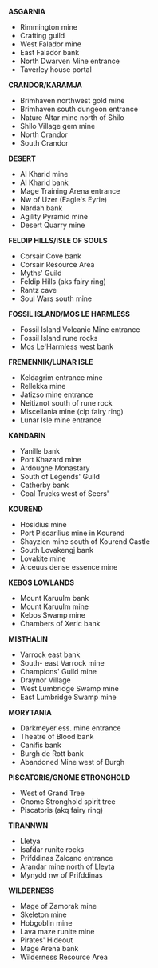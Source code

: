 __ASGARNIA__

- Rimmington mine
- Crafting guild
- West Falador mine
- East Falador bank
- North Dwarven Mine entrance
- Taverley house portal

__CRANDOR/KARAMJA__

- Brimhaven northwest gold mine
- Brimhaven south dungeon entrance
- Nature Altar mine north of Shilo
- Shilo Village gem mine
- North Crandor
- South Crandor

__DESERT__

- Al Kharid mine
- Al Kharid bank
- Mage Training Arena entrance
- Nw of Uzer (Eagle's Eyrie)
- Nardah bank
- Agility Pyramid mine
- Desert Quarry mine

__FELDIP HILLS/ISLE OF SOULS__

- Corsair Cove bank
- Corsair Resource Area
- Myths' Guild
- Feldip Hills (aks fairy ring)
- Rantz cave
- Soul Wars south mine

__FOSSIL ISLAND/MOS LE HARMLESS__

- Fossil Island Volcanic Mine entrance
- Fossil Island rune rocks
- Mos Le'Harmless west bank

__FREMENNIK/LUNAR ISLE__

- Keldagrim entrance mine
- Rellekka mine
- Jatizso mine entrance
- Neitiznot south of rune rock
- Miscellania mine (cip fairy ring)
- Lunar Isle mine entrance

__KANDARIN__

- Yanille bank
- Port Khazard mine
- Ardougne Monastary
- South of Legends' Guild
- Catherby bank
- Coal Trucks west of Seers'

__KOUREND__

- Hosidius mine
- Port Piscarilius mine in Kourend
- Shayzien mine south of Kourend Castle
- South Lovakengj bank
- Lovakite mine
- Arceuus dense essence mine

__KEBOS LOWLANDS__

- Mount Karuulm bank
- Mount Karuulm mine
- Kebos Swamp mine
- Chambers of Xeric bank

__MISTHALIN__

- Varrock east bank
- South- east Varrock mine
- Champions' Guild mine
- Draynor Village
- West Lumbridge Swamp mine
- East Lumbridge Swamp mine

__MORYTANIA__

- Darkmeyer ess. mine entrance
- Theatre of Blood bank
- Canifis bank
- Burgh de Rott bank
- Abandoned Mine west of Burgh

__PISCATORIS/GNOME STRONGHOLD__

- West of Grand Tree
- Gnome Stronghold spirit tree
- Piscatoris (akq fairy ring)

__TIRANNWN__

- Lletya
- Isafdar runite rocks
- Prifddinas Zalcano entrance
- Arandar mine north of Lleyta
- Mynydd nw of Prifddinas

__WILDERNESS__

- Mage of Zamorak mine
- Skeleton mine
- Hobgoblin mine
- Lava maze runite mine
- Pirates' Hideout
- Mage Arena bank
- Wilderness Resource Area
